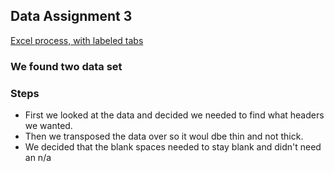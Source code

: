 ## Data Assignment 3


[Excel process, with labeled tabs](https://github.com/IsaMiller/datavisualization-fall2021/blob/main/clean.csv)

### We found two data set

### Steps
* First we looked at the data and decided we needed to find what headers we wanted.
* Then we transposed the data over so it woul dbe thin and not thick. 
* We decided that the blank spaces needed to stay blank and didn't need an n/a 
